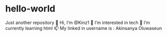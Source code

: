 # hello-world
Just another repository 
👋 Hi, I’m @Kinz1
👀 I’m interested in tech
🌱 I’m currently learning html
📫 My linked in username is : Akinsanya Oluwaseun
